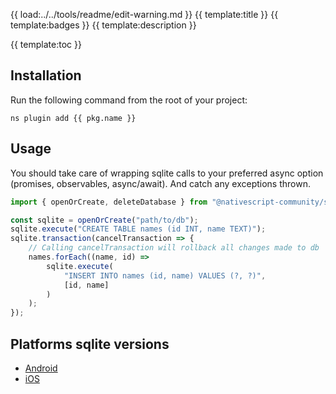 {{ load:../../tools/readme/edit-warning.md }}
{{ template:title }}
{{ template:badges }}
{{ template:description }}

{{ template:toc }}

## Installation
Run the following command from the root of your project:

`ns plugin add {{ pkg.name }}`

## Usage

You should take care of wrapping sqlite calls to your preferred async option (promises, observables, async/await). And catch any exceptions thrown.

```typescript
import { openOrCreate, deleteDatabase } from "@nativescript-community/sqlite";

const sqlite = openOrCreate("path/to/db");
sqlite.execute("CREATE TABLE names (id INT, name TEXT)");
sqlite.transaction(cancelTransaction => {
    // Calling cancelTransaction will rollback all changes made to db
    names.forEach((name, id) =>
        sqlite.execute(
            "INSERT INTO names (id, name) VALUES (?, ?)",
            [id, name]
        )
    );
});
```

## Platforms sqlite versions

*  [Android](https://stackoverflow.com/a/4377116)
*  [iOS](https://github.com/yapstudios/YapDatabase/wiki/SQLite-version-(bundled-with-OS))

